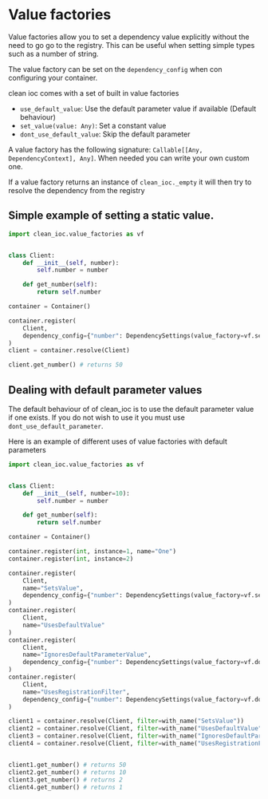 # Value factories

Value factories allow you to set a dependency value explicitly without the need to go go to the registry.
This can be useful when setting simple types such as a number of string.

The value factory can be set on the `dependency_config` when con configuring your container.

clean ioc comes with a set of built in value factories

- `use_default_value`: Use the default parameter value if available (Default behaviour)
- `set_value(value: Any)`: Set a constant value
- `dont_use_default_value`: Skip the default parameter


A value factory has the following signature: `Callable[[Any, DependencyContext], Any]`. When needed you can write your own custom one.

If a value factory returns an instance of `clean_ioc._empty` it will then try to resolve the dependency from the registry


## Simple example of setting a static value.

```python
import clean_ioc.value_factories as vf


class Client:
    def __init__(self, number):
        self.number = number

    def get_number(self):
        return self.number

container = Container()

container.register(
    Client,
    dependency_config={"number": DependencySettings(value_factory=vf.set_value(50))}
)
client = container.resolve(Client)

client.get_number() # returns 50
```




## Dealing with default parameter values

The default behaviour of of clean_ioc is to use the default parameter value if one exists.
If you do not wish to use it you must use `dont_use_default_parameter`.

Here is an example of different uses of value factories with default parameters

```python
import clean_ioc.value_factories as vf


class Client:
    def __init__(self, number=10):
        self.number = number

    def get_number(self):
        return self.number

container = Container()

container.register(int, instance=1, name="One")
container.register(int, instance=2)

container.register(
    Client,
    name="SetsValue",
    dependency_config={"number": DependencySettings(value_factory=vf.set_value(50))}
)
container.register(
    Client,
    name="UsesDefaultValue"
)
container.register(
    Client,
    name="IgnoresDefaultParameterValue",
    dependency_config={"number": DependencySettings(value_factory=vf.dont_use_default_parameter)}
)
container.register(
    Client,
    name="UsesRegistrationFilter",
    dependency_config={"number": DependencySettings(value_factory=vf.dont_use_default_parameter, filter=with_name("One"))}
)

client1 = container.resolve(Client, filter=with_name("SetsValue"))
client2 = container.resolve(Client, filter=with_name("UsesDefaultValue"))
client3 = container.resolve(Client, filter=with_name("IgnoresDefaultParameterValue"))
client4 = container.resolve(Client, filter=with_name("UsesRegistrationFilter"))


client1.get_number() # returns 50
client2.get_number() # returns 10
client3.get_number() # returns 2
client4.get_number() # returns 1
```